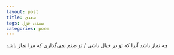 ```yaml
---
layout: post
title: سعدی
tags: سعدی غزل
categories: poem
---
```


چه نماز باشد آنرا که تو در خیال باشی / تو صنم نمی‌گذاری که مرا نماز باشد
